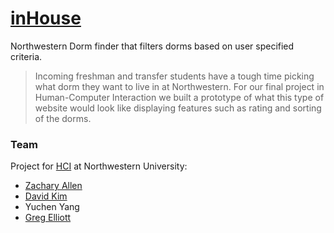 [inHouse]
======

Northwestern Dorm finder that filters dorms based on user specified criteria.

>Incoming freshman and transfer students have a tough time picking what dorm they want to live in at Northwestern. For our final project in Human-Computer Interaction we built a prototype of what this type of website would look like displaying features such as rating and sorting of the dorms.

### Team

Project for [HCI] at Northwestern University:

* [Zachary Allen]
* [David Kim]
* Yuchen Yang
* [Greg Elliott]

[inHouse]: http://tukoapps.com/inHouse/
[HCI]: http://users.eecs.northwestern.edu/~mhorn/eecs330/
[David Kim]: https://github.com/DavidKim2015
[Greg Elliott]: https://github.com/GregoryElliott
[Zachary Allen]: https://github.com/TheZallen